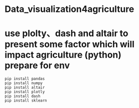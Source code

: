 # Data_visualization4agriculture
use plolty、dash and altair to present some factor which will impact agriculture (python)<br>
prepare for env
==
`pip install pandas` <br>
`pip install numpy` <br>
`pip install altair` <br>
`pip install plotly` <br>
`pip install dash` <br>
`pip install sklearn` <br>
